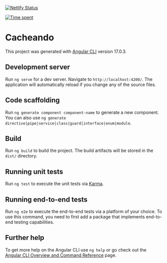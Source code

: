 [![Netlify Status](https://api.netlify.com/api/v1/badges/4f20fbf8-86e9-4aa6-b434-32c0496e2171/deploy-status)](https://app.netlify.com/sites/cacheando/deploys)

[![Time spent](https://wakatime.com/badge/github/JrogeT/cacheando.svg)](https://app.netlify.com/sites/cacheando/deploys)


# Cacheando

This project was generated with [Angular CLI](https://github.com/angular/angular-cli) version 17.0.3.

## Development server

Run `ng serve` for a dev server. Navigate to `http://localhost:4200/`. The application will automatically reload if you change any of the source files.

## Code scaffolding

Run `ng generate component component-name` to generate a new component. You can also use `ng generate directive|pipe|service|class|guard|interface|enum|module`.

## Build

Run `ng build` to build the project. The build artifacts will be stored in the `dist/` directory.

## Running unit tests

Run `ng test` to execute the unit tests via [Karma](https://karma-runner.github.io).

## Running end-to-end tests

Run `ng e2e` to execute the end-to-end tests via a platform of your choice. To use this command, you need to first add a package that implements end-to-end testing capabilities.

## Further help

To get more help on the Angular CLI use `ng help` or go check out the [Angular CLI Overview and Command Reference](https://angular.io/cli) page.
